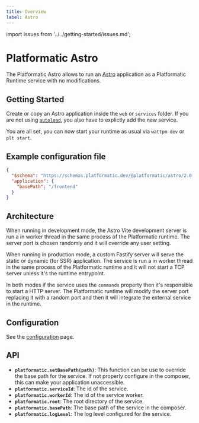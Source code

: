 ```yaml
---
title: Overview
label: Astro
---
```


import Issues from '../../getting-started/issues.md';

# Platformatic Astro

The Platformatic Astro allows to run an [Astro](https://astro.build/) application as a Platformatic Runtime service with no modifications.

## Getting Started

Create or copy an Astro application inside the `web` or `services` folder. If you are not using [`autoload`](../../runtime/configuration.md#autoload), you also have to explictly add the new service.

You are all set, you can now start your runtime as usual via `wattpm dev` or `plt start`.

## Example configuration file

```json
{
  "$schema": "https://schemas.platformatic.dev/@platformatic/astro/2.0.0.json",
  "application": {
    "basePath": "/frontend"
  }
}
```

## Architecture

When running in development mode, the Astro Vite development server is run a in worker thread in the same process of the Platformatic runtime. The server port is chosen randomly and it will override any user setting.

When running in production mode, a custom Fastify server will serve the static or dynamic (for SSR) application. The service is run a in worker thread in the same process of the Platformatic runtime and it will not start a TCP server unless it's the runtime entrypoint.

In both modes if the service uses the `commands` property then it's responsible to start a HTTP server. The Platformatic runtime will modify the server port replacing it with a random port and then it will integrate the external service in the runtime.

## Configuration

See the [configuration](./configuration.md) page.

## API

- **`platformatic.setBasePath(path)`**: This function can be use to override the base path for the service. If not properly configure in the composer, this can make your application unaccessible.
- **`platformatic.serviceId`**: The id of the service.
- **`platformatic.workerId`**: The id of the service worker.
- **`platformatic.root`**: The root directory of the service.
- **`platformatic.basePath`**: The base path of the service in the composer.
- **`platformatic.logLevel`**: The log level configured for the service.

<Issues />
